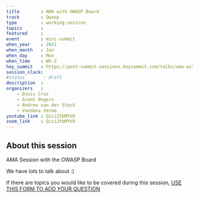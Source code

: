 ```yaml
---
title        : AMA with OWASP Board
track        : Owasp
type         : working-session
topics       :
featured     :
event        : mini-summit
when_year    : 2021
when_month   : Jan
when_day     : Mon
when_time    : WS-3
hey_summit   : https://post-summit-sessions.heysummit.com/talks/ama-with-owasp-board/
session_slack:
#status       : draft
description  :
organizers   :
    - Dinis Cruz
    - Grant Ongers
    - Andrew van der Stock
    - Vandana Verma
youtube_link : QiciZtbMYVU
zoom_link    : QiciZtbMYVU
---
```


## About this session

AMA Session with the OWASP Board

We have lots to talk about :) 

If there are topics you would like to be covered during this session, [USE THIS FORM TO ADD YOUR QUESTION](https://docs.google.com/forms/d/e/1FAIpQLSfzcKgeD6TL5QfcDcKt8DOglBqm1RABZWLZfhC59MCPPJDJUQ/viewform)
